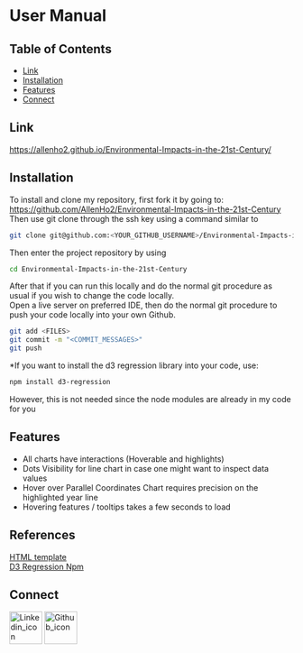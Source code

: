 # User Manual

## Table of Contents

- [Link](#link)
- [Installation](#installation)
- [Features](#features)
- [Connect](#connect)



## Link
<a href="https://allenho2.github.io/Environmental-Impacts-in-the-21st-Century/">https://allenho2.github.io/Environmental-Impacts-in-the-21st-Century/</a>

## Installation
To install and clone my repository, first fork it by going to: 
</br>
<a href="https://github.com/AllenHo2/Environmental-Impacts-in-the-21st-Century">https://github.com/AllenHo2/Environmental-Impacts-in-the-21st-Century</a>
</br>
Then use git clone through the ssh key using a command similar to 
```bash
git clone git@github.com:<YOUR_GITHUB_USERNAME>/Environmental-Impacts-in-the-21st-Century.git
```
Then enter the project repository by using
```bash
cd Environmental-Impacts-in-the-21st-Century
```
After that if you can run this locally and do the normal git procedure as usual if you wish to change the code locally.
<br/>
Open a live server on preferred IDE, then do the normal git procedure to push your code locally into your own Github.
```bash
git add <FILES>
git commit -m "<COMMIT_MESSAGES>"
git push
```
*If you want to install the d3 regression library into your code, use:

```bash
npm install d3-regression
```

However, this is not needed since the node modules are already in my code for you

## Features
<ul>
    <li>All charts have interactions (Hoverable and highlights)</li>
    <li>Dots Visibility for line chart in case one might want to inspect data values</li>
    <li>Hover over Parallel Coordinates Chart requires precision on the highlighted year line</li>
    <li>Hovering features / tooltips takes a few seconds to load</li>
</ul>

## References

<a href="https://html5up.net/highlights">HTML template</a>
</br>
<a href="https://www.npmjs.com/package/d3-regression">D3 Regression Npm</a>

## Connect
<a href="https://www.linkedin.com/in/allen-ho-b67a6725b/"><img width="58" alt="Linkedin_icon" src="https://github.com/AllenHo2/project02-Elevator/assets/112123839/38209676-0df8-4cdf-a99e-e172deb63854" href="https://www.linkedin.com/in/allen-ho-b67a6725b/"></img></a>
<a href="https://github.com/AllenHo2"> <img width="58" alt="Github_icon" src="https://github.com/AllenHo2/project02-Elevator/assets/112123839/e56b00ce-0fb2-4ee1-bde1-2aec3c393ecd" href="https://github.com/AllenHo2"></img></a>